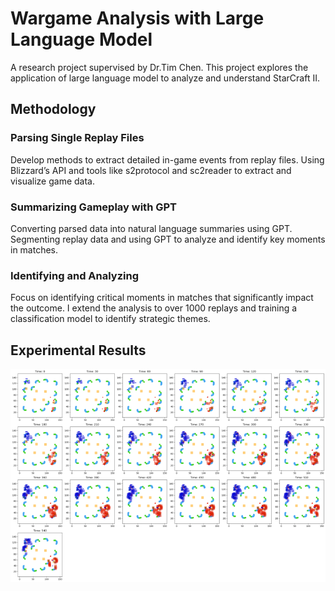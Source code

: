 ﻿# Wargame Analysis with Large Language Model

A research project supervised by Dr.Tim Chen. This project explores the application of large language model to analyze
and understand StarCraft II.

## Methodology
### Parsing Single Replay Files
Develop methods to extract detailed in-game events from replay files. Using Blizzard’s API and tools like s2protocol 
and sc2reader to extract and visualize game data.

### Summarizing Gameplay with GPT
Converting parsed data into natural language summaries using GPT. Segmenting replay data and using GPT to analyze and identify key moments in matches.

### Identifying and Analyzing
Focus on identifying critical moments in matches that significantly impact the outcome. I extend the analysis to over 1000 replays and training a classification model to identify strategic themes.

## Experimental Results
![image](https://github.com/Gary7799/Wargame-LLM/blob/master/pics/vis.png)
